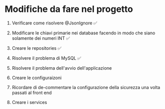 # Modifiche da fare nel progetto

1. Verificare come risolvere @JsonIgnore ✅

2. Modificare le chiavi primarie nei database facendo in modo che siano solamente dei numeri INT ✅

3. Creare le repositories ✅

4. Risolvere il problema di MySQL ✅

5. Risolvere il problema dell'avvio dell'applicazione

6. Creare le configuraizoni 

7. Ricordare di de-commentare la configurazione della sicurezza una volta passati al front end 

8. Creare i services


